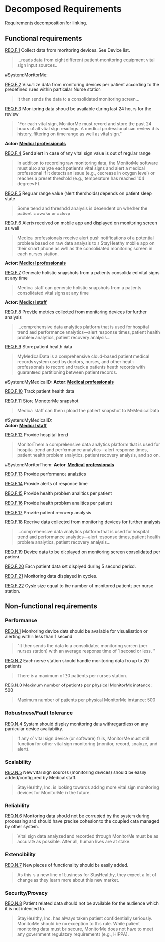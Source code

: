 # Decomposed Requirements

Requirements decomposition for linking.

## Functional requirements

[REQ.F.1](#REQ.F.1) Collect data from monitoring devices. See Device list.
> ...reads data from eight different patient-monitoring equipment vital sign input sources..

#System:MonitorMe:

[REQ.F.2](#REQ.F.2) Visualize data from monitoring devices per patient according to the predefined rules within particular Nurse station
> It then sends the data to a consolidated monitoring screen…

[REQ.F.3](#REQ.F.3) Monitoring data should be available during last 24 hours for the review
>"For each vital sign, MonitorMe must record and store the past 24 hours of all vital sign readings. A medical
professional can review this history, filtering on time range as well as vital sign."

**Actor: [Medical professionals](./remove_03_Actors.md#Medical-professionals)**

[REQ.F.4](#REQ.F.4) Send alert in case of any vital sign value is out of regular range
> In addition to recording raw monitoring data, the MonitorMe software must also analyze each patient’s vital signs and alert a medical professional if it detects an issue (e.g., decrease in oxygen level) or reaches a preset threshold (e.g., temperature has reached 104 degrees F).

[REQ.F.5](#REQ.F.5) Regular range value (alert thersholds) depends on patient sleep state
> Some trend and threshold analysis is dependent on whether the patient is awake or asleep

[REQ.F.6](#REQ.F.6) Alerts received on mobile app and displayed on monitoring screen as well  
> Medical professionals receive alert push notifications of a potential problem based on raw data analysis to a
StayHeathy mobile app on their smart phone as well as the consolidated monitoring screen in each nurses
station.

**Actor: [Medical professionals](./remove_03_Actors.md#Medical-professionals)**

[REQ.F.7](#REQ.F.7) Generate holistic snapshots from a patients consolidated vital signs at any time
> Medical staff can generate holistic snapshots from a patients consolidated vital signs at any time

**Actor: [Medical staff](./remove_03_Actors.md#Medical-staff)**

[REQ.F.8](#REQ.F.8) Provide metrics collected from monitoring devices for further analysis
>...comprehensive data analytics platform that is used for hospital trend and performance analytics—alert response times, patient health problem analytics, patient recovery analysis…

[REQ.F.9](#REQ.F.9) Store patient health data
> MyMedicalData is a comprehensive cloud-based patient medical records system used by doctors, nurses, and other heath professionals to record and track a patients heath records with guaranteed partitioning between patient records.

#System:MyMedicalID:
**Actor: [Medical professionals](./remove_03_Actors.md#Medical-professionals)**

[REQ.F.10](#REQ.F.10) Track patient health data

[REQ.F.11](#REQ.F.11) Store MonotorMe snapshot
> Medical staff can then upload the patient snapshot to MyMedicalData

#System:MyMedicalID:<br/>
**Actor: [Medical staff](./remove_03_Actors.md#Medical-staff)**

[REQ.F.12](#REQ.F.12) Provide hospital trend
> MonitorThem a comprehensive data analytics platform that is used for hospital trend and performance
analytics—alert response times, patient health problem analytics, patient recovery analysis, and so on.

#System:MonitorThem:
**Actor: [Medical professionals](./remove_03_Actors.md#Medical-professionals)**

[REQ.F.13](#REQ.F.13) Provide performance analztics

[REQ.F.14](#REQ.F.14) Provide alerts of responce time

[REQ.F.15](#REQ.F.15) Provide health problem analitics per patient

[REQ.F.16](#REQ.F.16) Provide health problem analitics per patient

[REQ.F.17](#REQ.F.17) Provide patient recovery analysis

[REQ.F.18](#REQ.F.18) Receive data collected from monitoring devices for further analysis
>...comprehensive data analytics platform that is used for hospital trend and performance analytics—alert response times, patient health problem analytics, patient recovery analysis…

[REQ.F.19](#REQ.F.19) Device data to be dicplayed on monitoring screen consolidated per patient.

[REQ.F.20](#REQ.F.20) Each patient data set displyed during 5 second period.

[REQ.F.21](#REQ.F.21) Monitoring data displayed in cycles.

[REQ.F.22](#REQ.F.22) Cysle size equal to the number of monitored patients per nurse station.

## Non-functional requirements

### Performance

[REQ.N.1](#REQ.N.1) Monitoring device data should be available for visualisation or alerting within less than 1 second
> "It then sends the data to a consolidated monitoring screen (per nurses station)
with an average response time of 1 second or less. "

[REQ.N.2](#REQ.N.2) Each nerse station should handle monitoring data fro up to 20 patients
> There is a maximum of 20 patients per nurses station.

[REQ.N.3](#REQ.N.3) Maximum number of patients per physical MonitorMe instance: 500
> Maximum number of patients per physical MonitorMe instance: 500

### Robustness/Fault tolerance

[REQ.N.4](#REQ.N.4) System should display monitoring data withregardless on any particular device availability.
> If any of vital sign device (or software) fails, MonitorMe must still function for other vital sign monitoring (monitor, record, analyze, and alert).

### Scalability

[REQ.N.5](#REQ.N.5) New vital sign sources (monitoring devices) should be easily added/configured by Medical staff.
> StayHealthy, Inc. is looking towards adding more vital sign monitoring devices for MonitorMe in the future.

### Reliability

[REQ.N.6](#REQ.N.6) Monitoring data should not be corrupted by the system during processing and should have precise cohesion to the coupled data managed by other system.
> Vital sign data analyzed and recorded through MonitorMe must be as accurate as possible. After all, human
lives are at stake.

### Extencibility

[REQ.N.7](#REQ.N.7) New pieces of functionality should be easily added.
> As this is a new line of business for StayHealthy, they expect a lot of change as they learn more about this
new market.

### Security/Provacy

[REQ.N.8](#REQ.N.8) Patient related data should not be available for the audience which it is not intended to.
> StayHealthy, Inc. has always taken patient confidentially seriously. MonitorMe should be no exception to this rule. While patient monitoring data must be secure, MonitorMe does not have to meet any government regulatory requirements (e.g., HIPPA).
